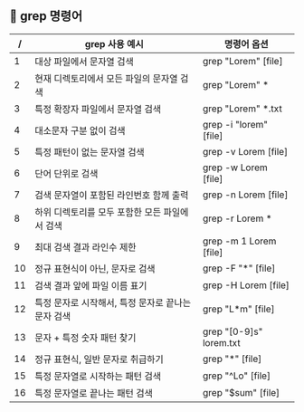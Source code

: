 📌 grep 명령어
-
| /   | grep 사용 예시   | 명령어 옵션                 |
|-----|---|------------------------|
| 1   | 대상 파일에서 문자열 검색 | grep "Lorem" [file]    |
| 2   | 현재 디렉토리에서 모든 파일의 문자열 검색 | grep "Lorem" *         | 
| 3   | 특정 확장자 파일에서 문자열 검색 | grep "Lorem" *.txt     | 
| 4   | 대소문자 구분 없이 검색 | grep -i "lorem" [file] | 
| 5   | 특정 패턴이 없는 문자열 검색 | grep -v Lorem [file]   | 
| 6   | 단어 단위로 검색 | grep -w Lorem [file] |
| 7   | 검색 문자열이 포함된 라인번호 함께 출력 | grep -n Lorem [file] |
| 8   | 하위 디렉토리를 모두 포함한 모든 파일에서 검색 | grep -r Lorem * |
| 9   | 최대 검색 결과 라인수 제한 | grep -m 1 Lorem [file] | 
| 10  | 정규 표현식이 아닌, 문자로 검색 | grep -F "*" [file] | 
| 11  | 검색 결과 앞에 파일 이름 표기 | grep -H Lorem [file] | 
| 12  | 특정 문자로 시작해서, 특정 문자로 끝나는 문자 검색 | grep "L*m" [file] |
| 13  | 문자 + 특정 숫자 패턴 찾기 | grep "[0-9]s" lorem.txt |
| 14  | 정규 표현식, 일반 문자로 취급하기 | grep "\*" [file] |
| 15  | 특정 문자열로 시작하는 패턴 검색 | grep "^Lo" [file] | 
| 16  | 특정 문자열로 끝나는 패턴 검색 | grep "$sum" [file] |
